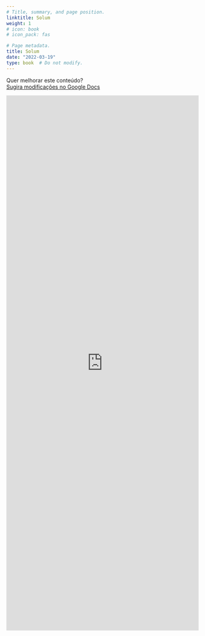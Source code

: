 ```yaml
---
# Title, summary, and page position.
linktitle: Solum
weight: 1
# icon: book
# icon_pack: fas

# Page metadata.
title: Solum
date: "2022-03-19"
type: book  # Do not modify.
---
```


Quer melhorar este conteúdo?<br>
[<i class="fa fa-edit" aria-hidden="true"></i> Sugira modificações no Google Docs][edit]

[edit]: https://docs.google.com/document/d/1aAp2Vccd05EMfFpqymuWtlH-U-4aKItuk2w9A2tx4Xg/edit?usp=sharing

<iframe frameborder="0" style="width: 100%; height: 1400px" src="https://docs.google.com/document/d/e/2PACX-1vQjYv7tiBi7K-TOAhAMRQ_v-kXLmKSs0SqnHrCL3mXzlFhQWxjNHtUlB1fgfGsMZgSJ4Qx3NQoAZPlp/pub?embedded=true"></iframe>
